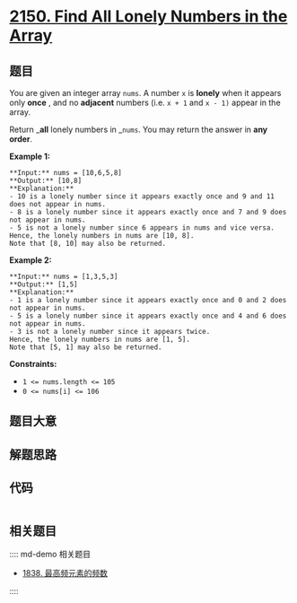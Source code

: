 # [2150. Find All Lonely Numbers in the Array](https://leetcode.com/problems/find-all-lonely-numbers-in-the-array)

## 题目

You are given an integer array `nums`. A number `x` is **lonely** when it
appears only **once** , and no **adjacent** numbers (i.e. `x + 1` and `x - 1)`
appear in the array.

Return _**all** lonely numbers in _`nums`. You may return the answer in **any
order**.



**Example 1:**

    
    
    **Input:** nums = [10,6,5,8]
    **Output:** [10,8]
    **Explanation:** 
    - 10 is a lonely number since it appears exactly once and 9 and 11 does not appear in nums.
    - 8 is a lonely number since it appears exactly once and 7 and 9 does not appear in nums.
    - 5 is not a lonely number since 6 appears in nums and vice versa.
    Hence, the lonely numbers in nums are [10, 8].
    Note that [8, 10] may also be returned.
    

**Example 2:**

    
    
    **Input:** nums = [1,3,5,3]
    **Output:** [1,5]
    **Explanation:** 
    - 1 is a lonely number since it appears exactly once and 0 and 2 does not appear in nums.
    - 5 is a lonely number since it appears exactly once and 4 and 6 does not appear in nums.
    - 3 is not a lonely number since it appears twice.
    Hence, the lonely numbers in nums are [1, 5].
    Note that [5, 1] may also be returned.
    



**Constraints:**

  * `1 <= nums.length <= 105`
  * `0 <= nums[i] <= 106`


## 题目大意

## 解题思路

## 代码

```javascript

```

## 相关题目

:::: md-demo 相关题目
- [1838. 最高频元素的频数](https://leetcode.com/problems/frequency-of-the-most-frequent-element)

::::
